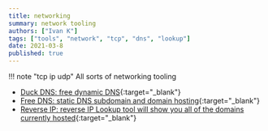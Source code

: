 ```yaml
---
title: networking
summary: network tooling
authors: ["Ivan K"]
tags: ["tools", "network", "tcp", "dns", "lookup"]
date: 2021-03-8
published: true
---
```


!!! note "tcp ip udp"
    All sorts of networking tooling

- [Duck DNS: free dynamic DNS](https://www.duckdns.org/why.jsp){:target="_blank"}
- [Free DNS: static DNS subdomain and domain hosting](https://freedns.afraid.org){:target="_blank"}
- [Reverse IP: reverse IP Lookup tool will show you all of the domains currently hosted](http://reverseip.domaintools.com){:target="_blank"}
